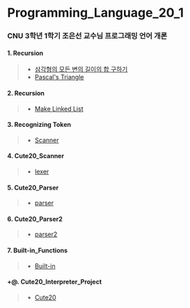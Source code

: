 # Programming_Language_20_1

### CNU 3학년 1학기 조은선 교수님 프로그래밍 언어 개론

#### 1. Recursion
> * [삼각형의 모든 변의 길이의 합 구하기](https://github.com/Limm-jk/Programming_Language_20_1/blob/master/PL_01_Recursion_01/src/Recursion01/Recursion01.java)
> * [Pascal's Triangle](https://github.com/Limm-jk/Programming_Language_20_1/blob/master/PL_01_Recursion_01/src/Recursion01/Recursion02.java)

#### 2. Recursion
> * [Make Linked List](https://github.com/Limm-jk/Programming_Language_20_1/blob/master/PL_01_Recursion_02/src/RecursionLinkedList.java)

#### 3. Recognizing Token
> * [Scanner](https://github.com/Limm-jk/Programming_Language_20_1/blob/master/PL_01_Recognizing_Token_03/src/rtoken/Scanner.java)

#### 4. Cute20_Scanner
> * [lexer](https://github.com/Limm-jk/Programming_Language_20_1/tree/master/PL_04_Cute20Scanner/src/lexer)

#### 5. Cute20_Parser
> * [parser](https://github.com/Limm-jk/2020_Spring_Programming_Language/tree/master/PL_05_Cute20Parser/src/main/java/parser)

#### 6. Cute20_Parser2
> * [parser2](https://github.com/Limm-jk/2020_Spring_Programming_Language/tree/master/PL_06_Cute20Parser2/src/main/java/parser)

#### 7. Built-in_Functions
> * [Built-in](https://github.com/Limm-jk/2020_Spring_Programming_Language/tree/master/PL_07_Built-in_Functions/src/interpreter)

#### +@. Cute20_Interpreter_Project
> * [Cute20](https://github.com/Limm-jk/Cute_20_Interpreter)

